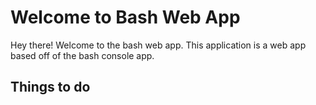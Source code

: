 # Welcome to Bash Web App

Hey there! Welcome to the bash web app. This application is a web app based off of the bash console app.


## Things to do

